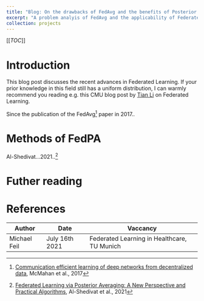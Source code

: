 ```yaml
---
title: "Blog: On the drawbacks of FedAvg and the benefits of Posterior Averaging"
excerpt: "A problem analyis of FedAvg and the applicability of Federated Learning via Posterior Averaging on hetereogenous data"
collection: projects
---
```


[[_TOC_]]

# Introduction
This blog post discusses the recent advances in Federated Learning. If your prior knowledge in this field still has a uniform distribution, I can warmly recommend you reading e.g. this CMU blog post by [Tian Li](https://blog.ml.cmu.edu/2019/11/12/federated-learning-challenges-methods-and-future-directions/) on Federated Learning.

Since the publication of the FedAvg[^s2] paper in 2017..

# Methods of FedPA
Al-Shedivat...2021..[^s1]

# Futher reading


# References
[^s1]: [Federated Learning via Posterior Averaging: A New Perspective and Practical Algorithms](https://arxiv.org/abs/2010.05273), Al-Shedivat et al., 2021
[^s2]: [Communication efficient learning of deep networks from decentralized data](https://arxiv.org/abs/1602.05629), McMahan et al., 2017
[^s3]: Third Citation


| Author      | Date        | Vaccancy | 
| ----------- | ----------- | ---- |
| Michael Feil      | July 16th 2021       | Federated Learning in Healthcare, TU Munich |